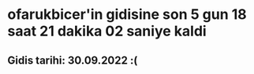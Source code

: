 # ofarukbicer'in gidisine son 5 gun 18 saat 21 dakika 02 saniye kaldi

## Gidis tarihi: 30.09.2022 :(
